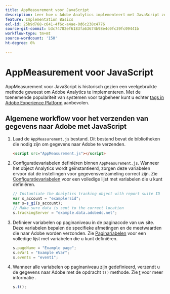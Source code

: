 ```yaml
---
title: AppMeasurement voor JavaScript
description: Leer hoe u Adobe Analytics implementeert met JavaScript zonder een tagbeheersysteem.
feature: Implementation Basics
exl-id: 25b9d768-c641-4f6c-a4ae-0d6c238c4776
source-git-commit: b3c74782ef6183fa63674b98e4c0fc39fc09441b
workflow-type: tm+mt
source-wordcount: '150'
ht-degree: 0%

---
```


# AppMeasurement voor JavaScript

AppMeasurement voor JavaScript is historisch gezien een veelgebruikte methode geweest om Adobe Analytics te implementeren. Met de toenemende populariteit van systemen voor tagbeheer kunt u echter [tags in Adobe Experience Platform](../launch/overview.md) aanbevolen.

## Algemene workflow voor het verzenden van gegevens naar Adobe met JavaScript

1. Laad de `AppMeasurement.js` bestand. Dit bestand bevat de bibliotheken die nodig zijn om gegevens naar Adobe te verzenden.

   ```html
   <script src="AppMeasurement.js"></script>
   ```

2. Configuratievariabelen definiëren binnen `AppMeasurement.js`. Wanneer het object Analytics wordt geïnstantieerd, zorgen deze variabelen ervoor dat de instellingen voor gegevensverzameling correct zijn. Zie [Configuratievariabelen](../vars/config-vars/configuration-variables.md) voor een volledige lijst met variabelen die u kunt definiëren.

   ```js
   // Instantiate the Analytics tracking object with report suite ID
   var s_account = "examplersid";
   var s=s_gi(s_account);
   // Make sure data is sent to the correct location
   s.trackingServer = "example.data.adobedc.net";
   ```

3. Definieer variabelen op paginaniveau in de paginacode van uw site. Deze variabelen bepalen de specifieke afmetingen en de meetwaarden die naar Adobe worden verzonden. Zie [Paginariabelen](../vars/page-vars/page-variables.md) voor een volledige lijst met variabelen die u kunt definiëren.

   ```js
   s.pageName = "Example page";
   s.eVar1 = "Example eVar";
   s.events = "event1";
   ```

4. Wanneer alle variabelen op paginaniveau zijn gedefinieerd, verzendt u de gegevens naar Adobe met de opdracht `t()` methode. Zie [t](../vars/functions/t-method.md) voor meer informatie .

   ```js
   s.t();
   ```

